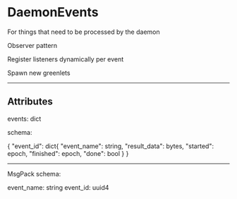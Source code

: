 # DaemonEvents

For things that need to be processed by the daemon

Observer pattern

Register listeners dynamically per event

Spawn new greenlets

-------------------

## Attributes

events: dict

schema:

{
        "event_id": dict{
                "event_name": string,
                "result_data": bytes,
                "started": epoch,
                "finished": epoch,
                "done": bool
        }
}


--------------------

MsgPack schema:

event_name: string
event_id: uuid4

